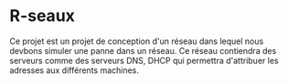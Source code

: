 # R-seaux

Ce projet est un projet de conception d'un réseau dans lequel nous devbons simuler une panne dans un réseau. Ce réseau contiendra des serveurs comme des serveurs DNS, DHCP qui permettra d'attribuer les adresses aux différents machines. 
